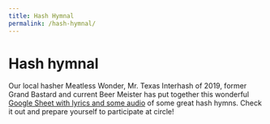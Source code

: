 ```yaml
---
title: Hash Hymnal
permalink: /hash-hymnal/
---
```

# Hash hymnal
Our local hasher Meatless Wonder, Mr. Texas Interhash of 2019, former Grand Bastard and current Beer Meister has put together this wonderful [Google Sheet with lyrics and some audio](https://docs.google.com/presentation/d/1AwCDFbacLkr5TP2JQdPkObOfrcycMOG1bj3oWSUSkeE/present?fbclid=IwAR1OZMdqpk3FYcJQ-tBAkCPdna5sU61GSVooUEsp7DcbbYjyi8E2qxGXXc4&slide=id.p) of some great hash hymns. Check it out and prepare yourself to participate at circle!